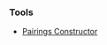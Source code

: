 ### Tools

* [Pairings Constructor](https://jakilutra.github.io/Seasonals/pairings_constructor.html)
